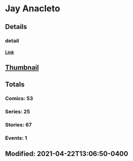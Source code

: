 # Jay  Anacleto 
## Details
### detail
#### [Link](http://marvel.com/comics/creators/1040/jay_anacleto?utm_campaign=apiRef&utm_source=225578a89fc76f3d20fbffda5d17a88d)
## [Thumbnail](http://i.annihil.us/u/prod/marvel/i/mg/c/d0/4bc5eb886a5b9.jpg)
## Totals
### Comics: 53
### Series: 25
### Stories: 67
### Events: 1
## Modified: 2021-04-22T13:06:50-0400